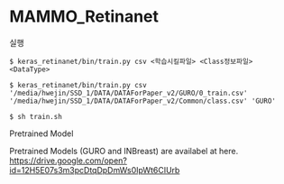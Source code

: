 # MAMMO_Retinanet



실행

    $ keras_retinanet/bin/train.py csv <학습시킬파일> <Class정보파일> <DataType>

    $ keras_retinanet/bin/train.py csv '/media/hwejin/SSD_1/DATA/DATAForPaper_v2/GURO/0_train.csv' '/media/hwejin/SSD_1/DATA/DATAForPaper_v2/Common/class.csv' 'GURO'
    
    $ sh train.sh



Pretrained Model

Pretrained Models (GURO and INBreast) are availabel at here.
    https://drive.google.com/open?id=12H5E07s3m3pcDtqDpDmWs0IpWt6CIUrb
